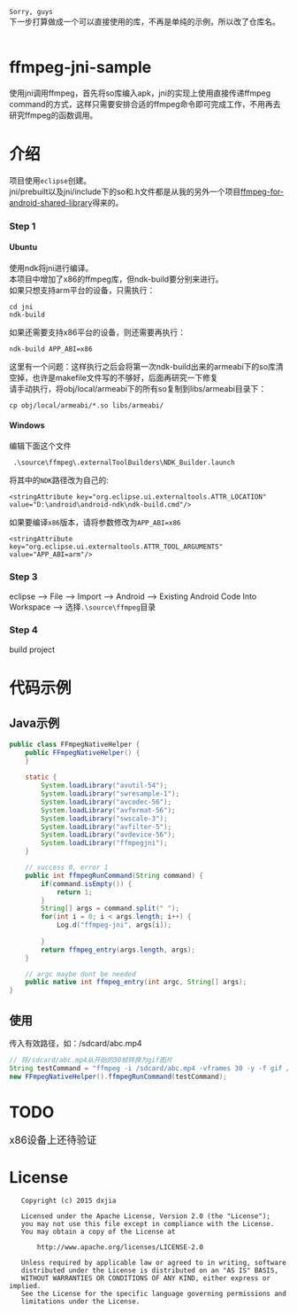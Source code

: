 `Sorry, guys` <br>
    下一步打算做成一个可以直接使用的库，不再是单纯的示例，所以改了仓库名。
<br><br>
# ffmpeg-jni-sample
使用jni调用ffmpeg，首先将so库编入apk，jni的实现上使用直接传递ffmpeg command的方式，这样只需要安排合适的ffmpeg命令即可完成工作，不用再去研究ffmpeg的函数调用。

# 介绍
项目使用`eclipse`创建。<br>
jni/prebuilt以及jni/include下的so和.h文件都是从我的另外一个项目[ffmpeg-for-android-shared-library](https://github.com/dxjia/ffmpeg-for-android-shared-library)得来的。<br>
### Step 1
#### Ubuntu
使用ndk将jni进行编译。<br>
本项目中增加了x86的ffmpeg库，但ndk-build要分别来进行。<br>
如果只想支持arm平台的设备，只需执行：<br>
```
cd jni
ndk-build
```
如果还需要支持x86平台的设备，则还需要再执行：<br>
```
ndk-build APP_ABI=x86
```
这里有一个问题：这样执行之后会将第一次ndk-build出来的armeabi下的so库清空掉，也许是makefile文件写的不够好，后面再研究一下修复<br>
请手动执行，将obj/local/armeabi下的所有so复制到libs/armeabi目录下：<br>
```
cp obj/local/armeabi/*.so libs/armeabi/
```
#### Windows
编辑下面这个文件
```
 .\source\ffmpeg\.externalToolBuilders\NDK_Builder.launch
```
将其中的`NDK`路径改为自己的:
```
<stringAttribute key="org.eclipse.ui.externaltools.ATTR_LOCATION" value="D:\android\android-ndk\ndk-build.cmd"/>
```
如果要编译`x86`版本，请将参数修改为`APP_ABI=x86`
```
<stringAttribute key="org.eclipse.ui.externaltools.ATTR_TOOL_ARGUMENTS" value="APP_ABI=arm"/>
```

### Step 3
eclipse --> File --> Import --> Android --> Existing Android Code Into Workspace --> 选择`.\source\ffmpeg`目录

### Step 4
build project

# 代码示例
## Java示例

```java
public class FFmpegNativeHelper {
	public FFmpegNativeHelper() {
	}
	
	static {
		System.loadLibrary("avutil-54");
		System.loadLibrary("swresample-1");
		System.loadLibrary("avcodec-56");
		System.loadLibrary("avformat-56");
		System.loadLibrary("swscale-3");
		System.loadLibrary("avfilter-5");
		System.loadLibrary("avdevice-56");
		System.loadLibrary("ffmpegjni");
	}

	// success 0, error 1
	public int ffmpegRunCommand(String command) {
		if(command.isEmpty()) {
			return 1;			
		}
		String[] args = command.split(" ");
		for(int i = 0; i < args.length; i++) {
			Log.d("ffmpeg-jni", args[i]);
			
		}
		return ffmpeg_entry(args.length, args);
	}

	// argc maybe dont be needed
	public native int ffmpeg_entry(int argc, String[] args);
}
```
## 使用
传入有效路径，如：/sdcard/abc.mp4<br>
```java
// 将/sdcard/abc.mp4从开始的30帧转换为gif图片
String testCommand = "ffmpeg -i /sdcard/abc.mp4 -vframes 30 -y -f gif /sdcard/outabc.gif";
new FFmpegNativeHelper().ffmpegRunCommand(testCommand);
```
# TODO
<font size="4">x86设备上还待验证</font>

# License
```
   Copyright (c) 2015 dxjia

   Licensed under the Apache License, Version 2.0 (the "License");
   you may not use this file except in compliance with the License.
   You may obtain a copy of the License at

       http://www.apache.org/licenses/LICENSE-2.0

   Unless required by applicable law or agreed to in writing, software
   distributed under the License is distributed on an "AS IS" BASIS,
   WITHOUT WARRANTIES OR CONDITIONS OF ANY KIND, either express or implied.
   See the License for the specific language governing permissions and
   limitations under the License.
```
